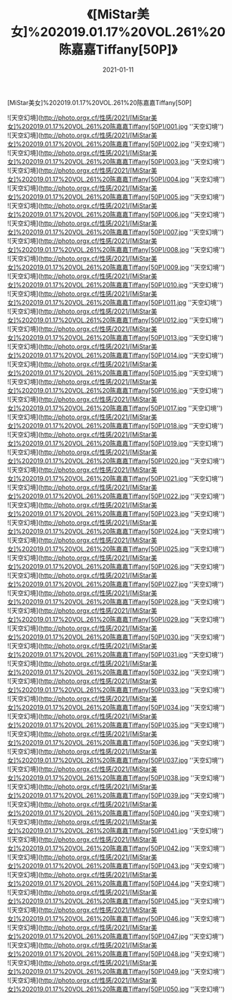 ﻿---
layout: post
title: 《[MiStar美女]%202019.01.17%20VOL.261%20陈嘉嘉Tiffany[50P]》
date: 2021-01-11
img: http://photo.orgx.cf/性感/2021/[MiStar美女]%202019.01.17%20VOL.261%20陈嘉嘉Tiffany[50P]/000.jpg
tags: [美女,性感,泳衣]
---

[MiStar美女]%202019.01.17%20VOL.261%20陈嘉嘉Tiffany[50P]



![天空幻境](http://photo.orgx.cf/性感/2021/[MiStar美女]%202019.01.17%20VOL.261%20陈嘉嘉Tiffany[50P]/001.jpg ''天空幻境'')<br>
![天空幻境](http://photo.orgx.cf/性感/2021/[MiStar美女]%202019.01.17%20VOL.261%20陈嘉嘉Tiffany[50P]/002.jpg ''天空幻境'')<br>
![天空幻境](http://photo.orgx.cf/性感/2021/[MiStar美女]%202019.01.17%20VOL.261%20陈嘉嘉Tiffany[50P]/003.jpg ''天空幻境'')<br>
![天空幻境](http://photo.orgx.cf/性感/2021/[MiStar美女]%202019.01.17%20VOL.261%20陈嘉嘉Tiffany[50P]/004.jpg ''天空幻境'')<br>
![天空幻境](http://photo.orgx.cf/性感/2021/[MiStar美女]%202019.01.17%20VOL.261%20陈嘉嘉Tiffany[50P]/005.jpg ''天空幻境'')<br>
![天空幻境](http://photo.orgx.cf/性感/2021/[MiStar美女]%202019.01.17%20VOL.261%20陈嘉嘉Tiffany[50P]/006.jpg ''天空幻境'')<br>
![天空幻境](http://photo.orgx.cf/性感/2021/[MiStar美女]%202019.01.17%20VOL.261%20陈嘉嘉Tiffany[50P]/007.jpg ''天空幻境'')<br>
![天空幻境](http://photo.orgx.cf/性感/2021/[MiStar美女]%202019.01.17%20VOL.261%20陈嘉嘉Tiffany[50P]/008.jpg ''天空幻境'')<br>
![天空幻境](http://photo.orgx.cf/性感/2021/[MiStar美女]%202019.01.17%20VOL.261%20陈嘉嘉Tiffany[50P]/009.jpg ''天空幻境'')<br>
![天空幻境](http://photo.orgx.cf/性感/2021/[MiStar美女]%202019.01.17%20VOL.261%20陈嘉嘉Tiffany[50P]/010.jpg ''天空幻境'')<br>
![天空幻境](http://photo.orgx.cf/性感/2021/[MiStar美女]%202019.01.17%20VOL.261%20陈嘉嘉Tiffany[50P]/011.jpg ''天空幻境'')<br>
![天空幻境](http://photo.orgx.cf/性感/2021/[MiStar美女]%202019.01.17%20VOL.261%20陈嘉嘉Tiffany[50P]/012.jpg ''天空幻境'')<br>
![天空幻境](http://photo.orgx.cf/性感/2021/[MiStar美女]%202019.01.17%20VOL.261%20陈嘉嘉Tiffany[50P]/013.jpg ''天空幻境'')<br>
![天空幻境](http://photo.orgx.cf/性感/2021/[MiStar美女]%202019.01.17%20VOL.261%20陈嘉嘉Tiffany[50P]/014.jpg ''天空幻境'')<br>
![天空幻境](http://photo.orgx.cf/性感/2021/[MiStar美女]%202019.01.17%20VOL.261%20陈嘉嘉Tiffany[50P]/015.jpg ''天空幻境'')<br>
![天空幻境](http://photo.orgx.cf/性感/2021/[MiStar美女]%202019.01.17%20VOL.261%20陈嘉嘉Tiffany[50P]/016.jpg ''天空幻境'')<br>
![天空幻境](http://photo.orgx.cf/性感/2021/[MiStar美女]%202019.01.17%20VOL.261%20陈嘉嘉Tiffany[50P]/017.jpg ''天空幻境'')<br>
![天空幻境](http://photo.orgx.cf/性感/2021/[MiStar美女]%202019.01.17%20VOL.261%20陈嘉嘉Tiffany[50P]/018.jpg ''天空幻境'')<br>
![天空幻境](http://photo.orgx.cf/性感/2021/[MiStar美女]%202019.01.17%20VOL.261%20陈嘉嘉Tiffany[50P]/019.jpg ''天空幻境'')<br>
![天空幻境](http://photo.orgx.cf/性感/2021/[MiStar美女]%202019.01.17%20VOL.261%20陈嘉嘉Tiffany[50P]/020.jpg ''天空幻境'')<br>
![天空幻境](http://photo.orgx.cf/性感/2021/[MiStar美女]%202019.01.17%20VOL.261%20陈嘉嘉Tiffany[50P]/021.jpg ''天空幻境'')<br>
![天空幻境](http://photo.orgx.cf/性感/2021/[MiStar美女]%202019.01.17%20VOL.261%20陈嘉嘉Tiffany[50P]/022.jpg ''天空幻境'')<br>
![天空幻境](http://photo.orgx.cf/性感/2021/[MiStar美女]%202019.01.17%20VOL.261%20陈嘉嘉Tiffany[50P]/023.jpg ''天空幻境'')<br>
![天空幻境](http://photo.orgx.cf/性感/2021/[MiStar美女]%202019.01.17%20VOL.261%20陈嘉嘉Tiffany[50P]/024.jpg ''天空幻境'')<br>
![天空幻境](http://photo.orgx.cf/性感/2021/[MiStar美女]%202019.01.17%20VOL.261%20陈嘉嘉Tiffany[50P]/025.jpg ''天空幻境'')<br>
![天空幻境](http://photo.orgx.cf/性感/2021/[MiStar美女]%202019.01.17%20VOL.261%20陈嘉嘉Tiffany[50P]/026.jpg ''天空幻境'')<br>
![天空幻境](http://photo.orgx.cf/性感/2021/[MiStar美女]%202019.01.17%20VOL.261%20陈嘉嘉Tiffany[50P]/027.jpg ''天空幻境'')<br>
![天空幻境](http://photo.orgx.cf/性感/2021/[MiStar美女]%202019.01.17%20VOL.261%20陈嘉嘉Tiffany[50P]/028.jpg ''天空幻境'')<br>
![天空幻境](http://photo.orgx.cf/性感/2021/[MiStar美女]%202019.01.17%20VOL.261%20陈嘉嘉Tiffany[50P]/029.jpg ''天空幻境'')<br>
![天空幻境](http://photo.orgx.cf/性感/2021/[MiStar美女]%202019.01.17%20VOL.261%20陈嘉嘉Tiffany[50P]/030.jpg ''天空幻境'')<br>
![天空幻境](http://photo.orgx.cf/性感/2021/[MiStar美女]%202019.01.17%20VOL.261%20陈嘉嘉Tiffany[50P]/031.jpg ''天空幻境'')<br>
![天空幻境](http://photo.orgx.cf/性感/2021/[MiStar美女]%202019.01.17%20VOL.261%20陈嘉嘉Tiffany[50P]/032.jpg ''天空幻境'')<br>
![天空幻境](http://photo.orgx.cf/性感/2021/[MiStar美女]%202019.01.17%20VOL.261%20陈嘉嘉Tiffany[50P]/033.jpg ''天空幻境'')<br>
![天空幻境](http://photo.orgx.cf/性感/2021/[MiStar美女]%202019.01.17%20VOL.261%20陈嘉嘉Tiffany[50P]/034.jpg ''天空幻境'')<br>
![天空幻境](http://photo.orgx.cf/性感/2021/[MiStar美女]%202019.01.17%20VOL.261%20陈嘉嘉Tiffany[50P]/035.jpg ''天空幻境'')<br>
![天空幻境](http://photo.orgx.cf/性感/2021/[MiStar美女]%202019.01.17%20VOL.261%20陈嘉嘉Tiffany[50P]/036.jpg ''天空幻境'')<br>
![天空幻境](http://photo.orgx.cf/性感/2021/[MiStar美女]%202019.01.17%20VOL.261%20陈嘉嘉Tiffany[50P]/037.jpg ''天空幻境'')<br>
![天空幻境](http://photo.orgx.cf/性感/2021/[MiStar美女]%202019.01.17%20VOL.261%20陈嘉嘉Tiffany[50P]/038.jpg ''天空幻境'')<br>
![天空幻境](http://photo.orgx.cf/性感/2021/[MiStar美女]%202019.01.17%20VOL.261%20陈嘉嘉Tiffany[50P]/039.jpg ''天空幻境'')<br>
![天空幻境](http://photo.orgx.cf/性感/2021/[MiStar美女]%202019.01.17%20VOL.261%20陈嘉嘉Tiffany[50P]/040.jpg ''天空幻境'')<br>
![天空幻境](http://photo.orgx.cf/性感/2021/[MiStar美女]%202019.01.17%20VOL.261%20陈嘉嘉Tiffany[50P]/041.jpg ''天空幻境'')<br>
![天空幻境](http://photo.orgx.cf/性感/2021/[MiStar美女]%202019.01.17%20VOL.261%20陈嘉嘉Tiffany[50P]/042.jpg ''天空幻境'')<br>
![天空幻境](http://photo.orgx.cf/性感/2021/[MiStar美女]%202019.01.17%20VOL.261%20陈嘉嘉Tiffany[50P]/043.jpg ''天空幻境'')<br>
![天空幻境](http://photo.orgx.cf/性感/2021/[MiStar美女]%202019.01.17%20VOL.261%20陈嘉嘉Tiffany[50P]/044.jpg ''天空幻境'')<br>
![天空幻境](http://photo.orgx.cf/性感/2021/[MiStar美女]%202019.01.17%20VOL.261%20陈嘉嘉Tiffany[50P]/045.jpg ''天空幻境'')<br>
![天空幻境](http://photo.orgx.cf/性感/2021/[MiStar美女]%202019.01.17%20VOL.261%20陈嘉嘉Tiffany[50P]/046.jpg ''天空幻境'')<br>
![天空幻境](http://photo.orgx.cf/性感/2021/[MiStar美女]%202019.01.17%20VOL.261%20陈嘉嘉Tiffany[50P]/047.jpg ''天空幻境'')<br>
![天空幻境](http://photo.orgx.cf/性感/2021/[MiStar美女]%202019.01.17%20VOL.261%20陈嘉嘉Tiffany[50P]/048.jpg ''天空幻境'')<br>
![天空幻境](http://photo.orgx.cf/性感/2021/[MiStar美女]%202019.01.17%20VOL.261%20陈嘉嘉Tiffany[50P]/049.jpg ''天空幻境'')<br>
![天空幻境](http://photo.orgx.cf/性感/2021/[MiStar美女]%202019.01.17%20VOL.261%20陈嘉嘉Tiffany[50P]/050.jpg ''天空幻境'')<br>